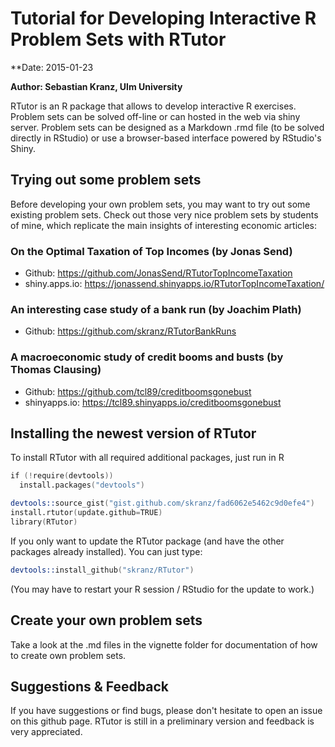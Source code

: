 # Tutorial for Developing Interactive R Problem Sets with RTutor

**Date: 2015-01-23

**Author: Sebastian Kranz, Ulm University** 

RTutor is an R package that allows to develop interactive R exercises. Problem sets can be solved off-line or can hosted in the web via shiny server. Problem sets can be designed as a Markdown  .rmd file (to be solved directly in RStudio) or use a browser-based interface powered by RStudio's Shiny.

## Trying out some problem sets

Before developing your own problem sets, you may want to try out some existing problem sets. Check out those very nice problem sets by students of mine, which replicate the main insights of interesting economic articles:

### On the Optimal Taxation of Top Incomes (by Jonas Send)
  - Github: https://github.com/JonasSend/RTutorTopIncomeTaxation
  - shiny.apps.io: https://jonassend.shinyapps.io/RTutorTopIncomeTaxation/
   

### An interesting case study of a bank run (by Joachim Plath)
  - Github: https://github.com/skranz/RTutorBankRuns
  
### A macroeconomic study of credit booms and busts (by Thomas Clausing)
  - Github: https://github.com/tcl89/creditboomsgonebust
  - shinyapps.io: https://tcl89.shinyapps.io/creditboomsgonebust 


## Installing the newest version of RTutor

To install RTutor with all required additional packages, just run in R
```s
if (!require(devtools)) 
  install.packages("devtools")

devtools::source_gist("gist.github.com/skranz/fad6062e5462c9d0efe4")
install.rtutor(update.github=TRUE)
library(RTutor)
```

If you only want to update the RTutor package (and have the other packages already installed). You can just type:

```s
devtools::install_github("skranz/RTutor")
```
(You may have to restart your R session / RStudio for the update to work.)
## Create your own problem sets

Take a look at the .md files in the vignette folder for documentation of how to create own problem sets.

## Suggestions & Feedback

If you have suggestions or find bugs, please don't hesitate to open an issue on this github page. RTutor is still in a preliminary version and feedback is very appreciated.